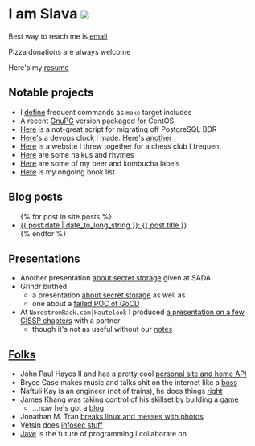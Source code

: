 # I am Slava [![](https://travis-ci.org/smaslennikov/smaslennikov.github.io.svg?branch=master)](https://travis-ci.org/smaslennikov/smaslennikov.github.io)

Best way to reach me is [email](mailto:me@smaslennikov.com?Subject=beer%20time)

Pizza donations are always welcome

Here's my [resume](docs/resume.pdf)

## Notable projects

* I [define](https://github.com/smaslennikov/include.mk) frequent commands as `make` target includes
* A recent [GnuPG](https://github.com/smaslennikov/packages) version packaged for CentOS
* [Here](https://github.com/smaslennikov/smaslennikov.github.io/blob/master/bin/migrate_bdr_to_postgres.sh) is a not-great script for migrating off PostgreSQL BDR
* [Here's](https://smaslennikov.com/whattimeisitrightmeow/) a devops clock I made. Here's [another](https://smaslennikov.com/whattravisisitrightmeow/)
* [Here](https://chessand.beer) is a website I threw together for a chess club I frequent
* [Here](rhymes) are some haikus and rhymes
* [Here](beers) are some of my beer and kombucha labels
* [Here](books) is my ongoing book list

## Blog posts

<ul class="posts">
{% for post in site.posts %}
    <li><a href="{{ post.url }}">{{ post.date | date_to_long_string }}: {{ post.title }}</a></li>
{% endfor %}
</ul>


## Presentations

* Another presentation [about secret storage](https://smaslennikov.com/sada-beer-and-learn-1/) given at SADA
* Grindr birthed
    * a presentation [about secret storage](grindr-demo-day-1) as well as
    * one about a [failed POC of GoCD](grindr-demo-day-2)
* At `NordstromRack.com|Hautelook` I produced [a presentation on a few CISSP chapters](cissp-access-mgmt-presentation/) with a partner
    * though it's not as useful without our [notes](https://github.com/smaslennikov/cissp-access-mgmt-presentation/blob/master/presentation.md)

## [Folks](https://github.com/smaslennikov/smaslennikov.github.io/blob/master/ansible/roles/dotfiles/files/.newsboat/urls)

* John Paul Hayes II and has a pretty cool [personal site and home API](https://jph2.net)
* Bryce Case makes music and talks shit on the internet like a [boss](https://ytcracker.com)
* Naftuli Kay is an engineer (not of trains), he does things [right](https://naftuli.wtf)
* James Khang was taking control of his skillset by building a [game](https://20minutesadayblog.wordpress.com)
    * ...now he's got a [blog](https://medium.com/@jahmezz)
* Jonathan M. Tran [breaks linux and messes with photos](https://blog.jonathanmtran.com/)
* Vetsin does [infosec stuff](http://0x.c0ffee.me/)
* [Jave](https://github.com/JaveLLC/) is the future of programming I collaborate on
